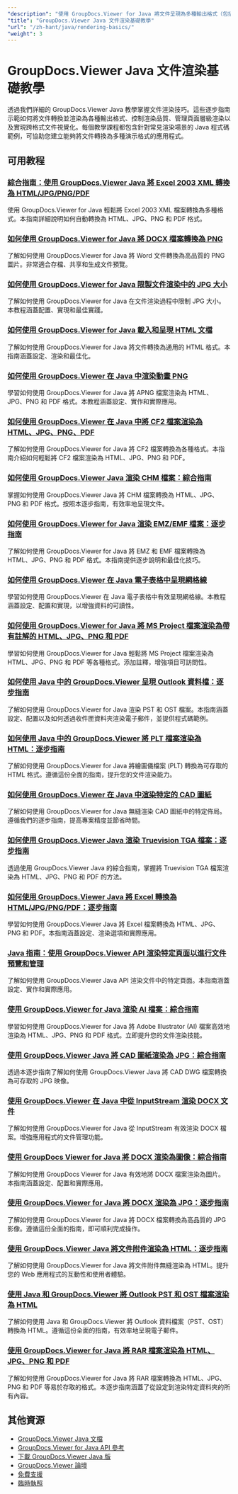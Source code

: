 ```yaml
---
"description": "使用 GroupDocs.Viewer for Java 將文件呈現為多種輸出格式（包括 HTML、PDF 和圖像格式）的完整教學。"
"title": "GroupDocs.Viewer Java 文件渲染基礎教學"
"url": "/zh-hant/java/rendering-basics/"
"weight": 3
---
```


# GroupDocs.Viewer Java 文件渲染基礎教學

透過我們詳細的 GroupDocs.Viewer Java 教學掌握文件渲染技巧。這些逐步指南示範如何將文件轉換並渲染為各種輸出格式、控制渲染品質、管理頁面層級渲染以及實現跨格式文件視覺化。每個教學課程都包含針對常見渲染場景的 Java 程式碼範例，可協助您建立能夠將文件轉換為多種演示格式的應用程式。

## 可用教程

### [綜合指南：使用 GroupDocs.Viewer Java 將 Excel 2003 XML 轉換為 HTML/JPG/PNG/PDF](./groupdocs-viewer-java-excel-2003-xml-conversion/)
使用 GroupDocs.Viewer for Java 輕鬆將 Excel 2003 XML 檔案轉換為多種格式。本指南詳細說明如何自動轉換為 HTML、JPG、PNG 和 PDF 格式。

### [如何使用 GroupDocs.Viewer for Java 將 DOCX 檔案轉換為 PNG](./render-docx-png-groupdocs-viewer-java/)
了解如何使用 GroupDocs.Viewer for Java 將 Word 文件轉換為高品質的 PNG 圖片。非常適合存檔、共享和生成文件預覽。

### [如何使用 GroupDocs.Viewer for Java 限製文件渲染中的 JPG 大小](./groupdocs-viewer-java-limit-jpg-size-rendering/)
了解如何使用 GroupDocs.Viewer for Java 在文件渲染過程中限制 JPG 大小。本教程涵蓋配置、實現和最佳實踐。

### [如何使用 GroupDocs.Viewer for Java 載入和呈現 HTML 文檔](./groupdocs-viewer-java-html-rendering/)
了解如何使用 GroupDocs.Viewer for Java 將文件轉換為通用的 HTML 格式。本指南涵蓋設定、渲染和最佳化。

### [如何使用 GroupDocs.Viewer 在 Java 中渲染動畫 PNG](./render-apng-groupdocs-viewer-java/)
學習如何使用 GroupDocs.Viewer for Java 將 APNG 檔案渲染為 HTML、JPG、PNG 和 PDF 格式。本教程涵蓋設定、實作和實際應用。

### [如何使用 GroupDocs.Viewer 在 Java 中將 CF2 檔案渲染為 HTML、JPG、PNG、PDF](./render-cf2-files-groupdocs-java/)
了解如何使用 GroupDocs.Viewer for Java 將 CF2 檔案轉換為各種格式。本指南介紹如何輕鬆將 CF2 檔案渲染為 HTML、JPG、PNG 和 PDF。

### [如何使用 GroupDocs.Viewer Java 渲染 CHM 檔案：綜合指南](./render-chm-groupdocs-viewer-java/)
掌握如何使用 GroupDocs.Viewer Java 將 CHM 檔案轉換為 HTML、JPG、PNG 和 PDF 格式。按照本逐步指南，有效率地呈現文件。

### [如何使用 GroupDocs.Viewer for Java 渲染 EMZ/EMF 檔案：逐步指南](./render-emz-emf-groupdocs-viewer-java/)
了解如何使用 GroupDocs.Viewer for Java 將 EMZ 和 EMF 檔案轉換為 HTML、JPG、PNG 和 PDF 格式。本指南提供逐步說明和最佳化技巧。

### [如何使用 GroupDocs.Viewer 在 Java 電子表格中呈現網格線](./render-grid-lines-java-spreadsheets-groupdocs-viewer/)
學習如何使用 GroupDocs.Viewer 在 Java 電子表格中有效呈現網格線。本教程涵蓋設定、配置和實現，以增強資料的可讀性。

### [如何使用 GroupDocs.Viewer for Java 將 MS Project 檔案渲染為帶有註解的 HTML、JPG、PNG 和 PDF](./render-ms-project-html-jpg-png-pdf-notes-groupdocs-java/)
學習如何使用 GroupDocs.Viewer for Java 輕鬆將 MS Project 檔案渲染為 HTML、JPG、PNG 和 PDF 等各種格式。添加註釋，增強項目可訪問性。

### [如何使用 Java 中的 GroupDocs.Viewer 呈現 Outlook 資料檔：逐步指南](./rendering-outlook-data-files-groupdocs-viewer-java/)
了解如何使用 GroupDocs.Viewer for Java 渲染 PST 和 OST 檔案。本指南涵蓋設定、配置以及如何透過收件匣資料夾渲染電子郵件，並提供程式碼範例。

### [如何使用 Java 中的 GroupDocs.Viewer 將 PLT 檔案渲染為 HTML：逐步指南](./render-plt-files-html-groupdocs-viewer-java/)
了解如何使用 GroupDocs.Viewer for Java 將繪圖儀檔案 (PLT) 轉換為可存取的 HTML 格式。遵循這份全面的指南，提升您的文件渲染能力。

### [如何使用 GroupDocs.Viewer 在 Java 中渲染特定的 CAD 圖紙](./render-cad-groupdocs-viewer-java/)
了解如何使用 GroupDocs.Viewer for Java 無縫渲染 CAD 圖紙中的特定佈局。遵循我們的逐步指南，提高專案精度並節省時間。

### [如何使用 GroupDocs.Viewer Java 渲染 Truevision TGA 檔案：逐步指南](./render-tga-files-groupdocs-viewer-java-guide/)
透過使用 GroupDocs.Viewer Java 的綜合指南，掌握將 Truevision TGA 檔案渲染為 HTML、JPG、PNG 和 PDF 的方法。

### [如何使用 GroupDocs.Viewer Java 將 Excel 轉換為 HTML/JPG/PNG/PDF：逐步指南](./groupdocs-viewer-java-excel-to-html-jpg-png-pdf/)
學習如何使用 GroupDocs.Viewer Java 將 Excel 檔案轉換為 HTML、JPG、PNG 和 PDF。本指南涵蓋設定、渲染選項和實際應用。

### [Java 指南：使用 GroupDocs.Viewer API 渲染特定頁面以進行文件預覽和管理](./java-groupdocs-viewer-render-pages-api-tutorial/)
了解如何使用 GroupDocs.Viewer Java API 渲染文件中的特定頁面。本指南涵蓋設定、實作和實際應用。

### [使用 GroupDocs.Viewer for Java 渲染 AI 檔案：綜合指南](./render-ai-files-groupdocs-viewer-java/)
學習如何使用 GroupDocs.Viewer for Java 將 Adobe Illustrator (AI) 檔案高效地渲染為 HTML、JPG、PNG 和 PDF 格式。立即提升您的文件渲染技能。

### [使用 GroupDocs.Viewer Java 將 CAD 圖紙渲染為 JPG：綜合指南](./render-cad-drawings-jpg-groupdocs-viewer-java/)
透過本逐步指南了解如何使用 GroupDocs.Viewer Java 將 CAD DWG 檔案轉換為可存取的 JPG 映像。

### [使用 GroupDocs.Viewer 在 Java 中從 InputStream 渲染 DOCX 文件](./render-docx-from-inputstream-groupdocs-viewer-java/)
了解如何使用 GroupDocs.Viewer for Java 從 InputStream 有效渲染 DOCX 檔案。增強應用程式的文件管理功能。

### [使用 GroupDocs Viewer for Java 將 DOCX 渲染為圖像：綜合指南](./groupdocs-viewer-java-render-docx-to-image/)
了解如何使用 GroupDocs Viewer for Java 有效地將 DOCX 檔案渲染為圖片。本指南涵蓋設定、配置和實際應用。

### [使用 GroupDocs.Viewer for Java 將 DOCX 渲染為 JPG：逐步指南](./render-docx-to-jpg-groupdocs-viewer-java/)
了解如何使用 GroupDocs.Viewer for Java 將 DOCX 檔案轉換為高品質的 JPG 影像。遵循這份全面的指南，即可順利完成操作。

### [使用 GroupDocs.Viewer Java 將文件附件渲染為 HTML：逐步指南](./render-document-attachments-html-groupdocs-viewer-java/)
了解如何使用 GroupDocs.Viewer for Java 將文件附件無縫渲染為 HTML。提升您的 Web 應用程式的互動性和使用者體驗。

### [使用 Java 和 GroupDocs.Viewer 將 Outlook PST 和 OST 檔案渲染為 HTML](./render-outlook-data-html-groupdocs-java/)
了解如何使用 Java 和 GroupDocs.Viewer 將 Outlook 資料檔案（PST、OST）轉換為 HTML。遵循這份全面的指南，有效率地呈現電子郵件。

### [使用 GroupDocs.Viewer for Java 將 RAR 檔案渲染為 HTML、JPG、PNG 和 PDF](./render-rar-files-groupdocs-viewer-java/)
了解如何使用 GroupDocs.Viewer for Java 將 RAR 檔案轉換為 HTML、JPG、PNG 和 PDF 等易於存取的格式。本逐步指南涵蓋了從設定到渲染特定資料夾的所有內容。

## 其他資源

- [GroupDocs.Viewer Java 文檔](https://docs.groupdocs.com/viewer/java/)
- [GroupDocs.Viewer for Java API 參考](https://reference.groupdocs.com/viewer/java/)
- [下載 GroupDocs.Viewer Java 版](https://releases.groupdocs.com/viewer/java/)
- [GroupDocs.Viewer 論壇](https://forum.groupdocs.com/c/viewer/9)
- [免費支援](https://forum.groupdocs.com/)
- [臨時執照](https://purchase.groupdocs.com/temporary-license/)
